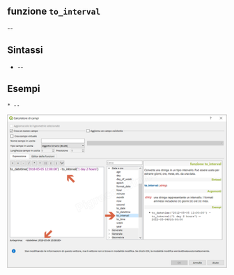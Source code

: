 ## funzione `to_interval`

--

## Sintassi

* --

## Esempi
```
* --
```

<img src="/img/data_e_ora/to_interval1.png">